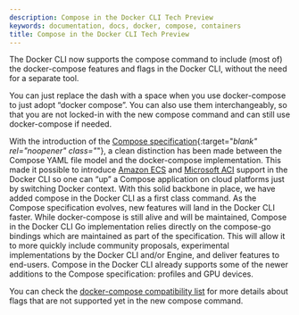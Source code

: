 ```yaml
---
description: Compose in the Docker CLI Tech Preview
keywords: documentation, docs, docker, compose, containers
title: Compose in the Docker CLI Tech Preview
---
```


The Docker CLI now supports the compose command to include (most of) the docker-compose features and flags in the Docker CLI, without the need for a separate tool.

You can just replace the dash with a space when you use docker-compose to just adopt “docker compose”. You can also use them interchangeably, so that you are not locked-in with the new compose command and can still use docker-compose if needed.

With the introduction of the [Compose specification](https://github.com/compose-spec/compose-spec){:target="_blank" rel="noopener" class="_"}, a clean distinction has been made between the Compose YAML file model and the docker-compose implementation. This made it possible to introduce [Amazon ECS](/cloud/ecs-integration) and [Microsoft ACI](/cloud/aci-integration) support in the Docker CLI so one can “up” a Compose application on cloud platforms just by switching Docker context. With this solid backbone in place, we have added compose in the Docker CLI as a first class command.
As the Compose specification evolves, new features will land in the Docker CLI faster. While docker-compose is still alive and will be maintained, Compose in the Docker CLI Go implementation relies directly on the compose-go bindings which  are maintained as part of the specification. This will allow it to more quickly include community proposals, experimental implementations by the Docker CLI and/or Engine, and deliver features to end-users. Compose in the Docker CLI already supports some of the newer additions to the Compose specification: profiles and GPU devices.

You can check the [docker-compose compatibility list](cli-command-compatibility.md) for more details about flags that are not supported yet in the new compose command.
